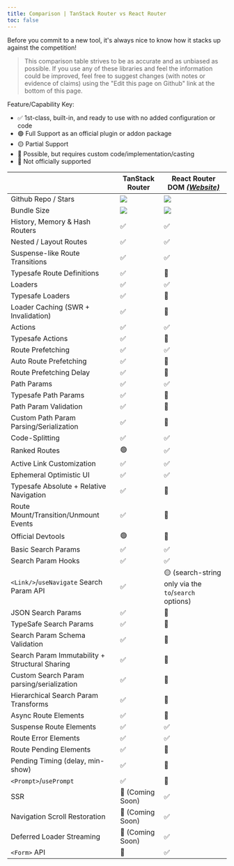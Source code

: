 ```yaml
---
title: Comparison | TanStack Router vs React Router
toc: false
---
```


Before you commit to a new tool, it's always nice to know how it stacks up against the competition!

> This comparison table strives to be as accurate and as unbiased as possible. If you use any of these libraries and feel the information could be improved, feel free to suggest changes (with notes or evidence of claims) using the "Edit this page on Github" link at the bottom of this page.

Feature/Capability Key:

- ✅ 1st-class, built-in, and ready to use with no added configuration or code
- 🟢 Full Support as an official plugin or addon package
- 🟡 Partial Support
- 🔶 Possible, but requires custom code/implementation/casting
- 🛑 Not officially supported

|                                                | TanStack Router                                | React Router DOM [_(Website)_][react-router]          |
| ---------------------------------------------- | ---------------------------------------------- | ----------------------------------------------------- |
| Github Repo / Stars                            | [![][stars-tanstack-router]][gh-react-router]  | [![][stars-react-router]][gh-react-router]            |
| Bundle Size                                    | [![][bp-tanstack-router]][bpl-tanstack-router] | [![][bp-react-router]][bpl-react-router]              |
| History, Memory & Hash Routers                 | ✅                                             | ✅                                                    |
| Nested / Layout Routes                         | ✅                                             | ✅                                                    |
| Suspense-like Route Transitions                | ✅                                             | ✅                                                    |
| Typesafe Route Definitions                     | ✅                                             | 🛑                                                    |
| Loaders                                        | ✅                                             | ✅                                                    |
| Typesafe Loaders                               | ✅                                             | 🔶                                                    |
| Loader Caching (SWR + Invalidation)            | ✅                                             | 🛑                                                    |
| Actions                                        | ✅                                             | ✅                                                    |
| Typesafe Actions                               | ✅                                             | 🔶                                                    |
| Route Prefetching                              | ✅                                             | ✅                                                    |
| Auto Route Prefetching                         | ✅                                             | 🛑                                                    |
| Route Prefetching Delay                        | ✅                                             | 🔶                                                    |
| Path Params                                    | ✅                                             | ✅                                                    |
| Typesafe Path Params                           | ✅                                             | 🛑                                                    |
| Path Param Validation                          | ✅                                             | 🛑                                                    |
| Custom Path Param Parsing/Serialization        | ✅                                             | 🛑                                                    |
| Code-Splitting                                 | ✅                                             | ✅                                                    |
| Ranked Routes                                  | 🟢                                             | ✅                                                    |
| Active Link Customization                      | ✅                                             | ✅                                                    |
| Ephemeral Optimistic UI                        | ✅                                             | ✅                                                    |
| Typesafe Absolute + Relative Navigation        | ✅                                             | 🛑                                                    |
| Route Mount/Transition/Unmount Events          | ✅                                             | 🛑                                                    |
| Official Devtools                              | 🟢                                             | 🛑                                                    |
| Basic Search Params                            | ✅                                             | ✅                                                    |
| Search Param Hooks                             | ✅                                             | ✅                                                    |
| `<Link/>`/`useNavigate` Search Param API       | ✅                                             | 🟡 (search-string only via the `to`/`search` options) |
| JSON Search Params                             | ✅                                             | 🔶                                                    |
| TypeSafe Search Params                         | ✅                                             | 🛑                                                    |
| Search Param Schema Validation                 | ✅                                             | 🛑                                                    |
| Search Param Immutability + Structural Sharing | ✅                                             | 🛑                                                    |
| Custom Search Param parsing/serialization      | ✅                                             | 🔶                                                    |
| Hierarchical Search Param Transforms           | ✅                                             | 🛑                                                    |
| Async Route Elements                           | ✅                                             | 🛑                                                    |
| Suspense Route Elements                        | ✅                                             | ✅                                                    |
| Route Error Elements                           | ✅                                             | ✅                                                    |
| Route Pending Elements                         | ✅                                             | 🛑                                                    |
| Pending Timing (delay, min-show)               | ✅                                             | 🛑                                                    |
| `<Prompt>`/`usePrompt`                         | ✅                                             | 🔶                                                    |
| SSR                                            | 🛑 (Coming Soon)                               | ✅                                                    |
| Navigation Scroll Restoration                  | 🛑 (Coming Soon)                               | ✅                                                    |
| Deferred Loader Streaming                      | 🛑 (Coming Soon)                               | ✅                                                    |
| `<Form>` API                                   | 🛑                                             | ✅                                                    |

[bp-tanstack-router]: https://badgen.net/bundlephobia/minzip/@tanstack/react-router@alpha?label=💾
[bpl-tanstack-router]: https://bundlephobia.com/result?p=@tanstack/react-router@alpha
[gh-tanstack-router]: https://github.com/tanstack/router
[stars-tanstack-router]: https://img.shields.io/github/stars/tanstack/router?label=%F0%9F%8C%9F
[_]: _
[react-router]: https://github.com/remix-run/react-router
[bp-react-router]: https://badgen.net/bundlephobia/minzip/react-router-dom?label=💾
[bp-history]: https://badgen.net/bundlephobia/minzip/history?label=💾
[gh-react-router]: https://github.com/remix-run/react-router
[stars-react-router]: https://img.shields.io/github/stars/remix-run/react-router?label=%F0%9F%8C%9F
[bpl-react-router]: https://bundlephobia.com/result?p=react-router-dom
[bpl-history]: https://bundlephobia.com/result?p=history
